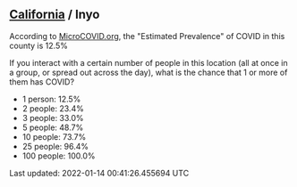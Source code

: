 
## [California](/united-states/california) / Inyo

According to [MicroCOVID.org](http://microcovid.org),
the "Estimated Prevalence" of COVID in this county is 12.5%

If you interact with a certain number of people in this location
(all at once in a group, or spread out across the day), what is the chance that
1 or more of them has COVID?

- 1 person: 12.5%
- 2 people: 23.4%
- 3 people: 33.0%
- 5 people: 48.7%
- 10 people: 73.7%
- 25 people: 96.4%
- 100 people: 100.0%

Last updated: 2022-01-14 00:41:26.455694 UTC
